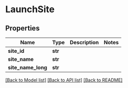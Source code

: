 # LaunchSite

## Properties
Name | Type | Description | Notes
------------ | ------------- | ------------- | -------------
**site_id** | **str** |  | 
**site_name** | **str** |  | 
**site_name_long** | **str** |  | 

[[Back to Model list]](../README.md#documentation-for-models) [[Back to API list]](../README.md#documentation-for-api-endpoints) [[Back to README]](../README.md)


